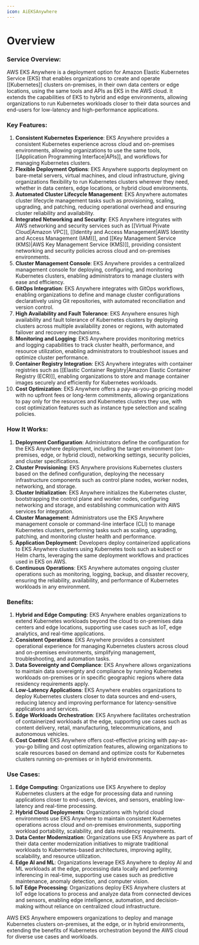 ```yaml
---
icon: AiEKSAnywhere
---
```

# Overview

### Service Overview:

AWS EKS Anywhere is a deployment option for Amazon Elastic Kubernetes Service (EKS) that enables organizations to create and operate [[Kubernetes]] clusters on-premises, in their own data centers or edge locations, using the same tools and APIs as EKS in the AWS cloud. It extends the capabilities of EKS to hybrid and edge environments, allowing organizations to run Kubernetes workloads closer to their data sources and end-users for low-latency and high-performance applications.

### Key Features:

1. **Consistent Kubernetes Experience**: EKS Anywhere provides a consistent Kubernetes experience across cloud and on-premises environments, allowing organizations to use the same tools, [[Application Programming Interface|APIs]], and workflows for managing Kubernetes clusters.
2. **Flexible Deployment Options**: EKS Anywhere supports deployment on bare-metal servers, virtual machines, and cloud infrastructure, giving organizations flexibility to run Kubernetes clusters wherever they need, whether in data centers, edge locations, or hybrid cloud environments.
3. **Automated Cluster Lifecycle Management**: EKS Anywhere automates cluster lifecycle management tasks such as provisioning, scaling, upgrading, and patching, reducing operational overhead and ensuring cluster reliability and availability.
4. **Integrated Networking and Security**: EKS Anywhere integrates with AWS networking and security services such as [[Virtual Private Cloud|Amazon VPC]], [[Identity and Access Management|AWS Identity and Access Management (IAM)]], and [[Key Management Service (KMS)|AWS Key Management Service (KMS)]], providing consistent networking and security policies across cloud and on-premises environments.
5. **Cluster Management Console**: EKS Anywhere provides a centralized management console for deploying, configuring, and monitoring Kubernetes clusters, enabling administrators to manage clusters with ease and efficiency.
6. **GitOps Integration**: EKS Anywhere integrates with GitOps workflows, enabling organizations to define and manage cluster configurations declaratively using Git repositories, with automated reconciliation and version control.
7. **High Availability and Fault Tolerance**: EKS Anywhere ensures high availability and fault tolerance of Kubernetes clusters by deploying clusters across multiple availability zones or regions, with automated failover and recovery mechanisms.
8. **Monitoring and Logging**: EKS Anywhere provides monitoring metrics and logging capabilities to track cluster health, performance, and resource utilization, enabling administrators to troubleshoot issues and optimize cluster performance.
9. **Container Registry Integration**: EKS Anywhere integrates with container registries such as [[Elastic Container Registry|Amazon Elastic Container Registry (ECR)]], enabling organizations to store and manage container images securely and efficiently for Kubernetes workloads.
10. **Cost Optimization**: EKS Anywhere offers a pay-as-you-go pricing model with no upfront fees or long-term commitments, allowing organizations to pay only for the resources and Kubernetes clusters they use, with cost optimization features such as instance type selection and scaling policies.

### How It Works:

1. **Deployment Configuration**: Administrators define the configuration for the EKS Anywhere deployment, including the target environment (on-premises, edge, or hybrid cloud), networking settings, security policies, and cluster specifications.
2. **Cluster Provisioning**: EKS Anywhere provisions Kubernetes clusters based on the defined configuration, deploying the necessary infrastructure components such as control plane nodes, worker nodes, networking, and storage.
3. **Cluster Initialization**: EKS Anywhere initializes the Kubernetes cluster, bootstrapping the control plane and worker nodes, configuring networking and storage, and establishing communication with AWS services for integration.
4. **Cluster Management**: Administrators use the EKS Anywhere management console or command-line interface (CLI) to manage Kubernetes clusters, performing tasks such as scaling, upgrading, patching, and monitoring cluster health and performance.
5. **Application Deployment**: Developers deploy containerized applications to EKS Anywhere clusters using Kubernetes tools such as kubectl or Helm charts, leveraging the same deployment workflows and practices used in EKS on AWS.
6. **Continuous Operations**: EKS Anywhere automates ongoing cluster operations such as monitoring, logging, backup, and disaster recovery, ensuring the reliability, availability, and performance of Kubernetes workloads in any environment.

### Benefits:

1. **Hybrid and Edge Computing**: EKS Anywhere enables organizations to extend Kubernetes workloads beyond the cloud to on-premises data centers and edge locations, supporting use cases such as IoT, edge analytics, and real-time applications.
2. **Consistent Operations**: EKS Anywhere provides a consistent operational experience for managing Kubernetes clusters across cloud and on-premises environments, simplifying management, troubleshooting, and automation tasks.
3. **Data Sovereignty and Compliance**: EKS Anywhere allows organizations to maintain data sovereignty and compliance by running Kubernetes workloads on-premises or in specific geographic regions where data residency requirements apply.
4. **Low-Latency Applications**: EKS Anywhere enables organizations to deploy Kubernetes clusters closer to data sources and end-users, reducing latency and improving performance for latency-sensitive applications and services.
5. **Edge Workloads Orchestration**: EKS Anywhere facilitates orchestration of containerized workloads at the edge, supporting use cases such as content delivery, retail, manufacturing, telecommunications, and autonomous vehicles.
6. **Cost Control**: EKS Anywhere offers cost-effective pricing with pay-as-you-go billing and cost optimization features, allowing organizations to scale resources based on demand and optimize costs for Kubernetes clusters running on-premises or in hybrid environments.

### Use Cases:

1. **Edge Computing**: Organizations use EKS Anywhere to deploy Kubernetes clusters at the edge for processing data and running applications closer to end-users, devices, and sensors, enabling low-latency and real-time processing.
2. **Hybrid Cloud Deployments**: Organizations with hybrid cloud environments use EKS Anywhere to maintain consistent Kubernetes operations across cloud and on-premises environments, supporting workload portability, scalability, and data residency requirements.
3. **Data Center Modernization**: Organizations use EKS Anywhere as part of their data center modernization initiatives to migrate traditional workloads to Kubernetes-based architectures, improving agility, scalability, and resource utilization.
4. **Edge AI and ML**: Organizations leverage EKS Anywhere to deploy AI and ML workloads at the edge, processing data locally and performing inferencing in real-time, supporting use cases such as predictive maintenance, anomaly detection, and computer vision.
5. **IoT Edge Processing**: Organizations deploy EKS Anywhere clusters at IoT edge locations to process and analyze data from connected devices and sensors, enabling edge intelligence, automation, and decision-making without reliance on centralized cloud infrastructure.

AWS EKS Anywhere empowers organizations to deploy and manage Kubernetes clusters on-premises, at the edge, or in hybrid environments, extending the benefits of Kubernetes orchestration beyond the AWS cloud for diverse use cases and workloads.

